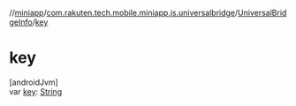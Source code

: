 //[miniapp](../../../index.md)/[com.rakuten.tech.mobile.miniapp.js.universalbridge](../index.md)/[UniversalBridgeInfo](index.md)/[key](key.md)

# key

[androidJvm]\
var [key](key.md): [String](https://kotlinlang.org/api/latest/jvm/stdlib/kotlin/-string/index.html)

